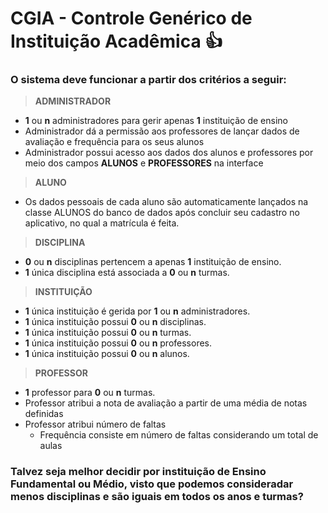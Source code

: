 # CGIA - Controle Genérico de Instituição Acadêmica :+1:

### O sistema deve funcionar a partir dos critérios a seguir:

> **ADMINISTRADOR**  
  - **1** ou **n** administradores para gerir apenas **1** instituição de ensino
  - Administrador dá a permissão aos professores de lançar dados de avaliação e frequência para os seus alunos
  - Administrador possui acesso aos dados dos alunos e professores por meio dos campos **ALUNOS** e **PROFESSORES** na interface

> **ALUNO**
  - Os dados pessoais de cada aluno são automaticamente lançados na classe ALUNOS do banco de dados
  após concluir seu cadastro no aplicativo, no qual a matrícula é feita.
  
> **DISCIPLINA**
  - **0** ou **n** disciplinas pertencem a apenas **1** instituição de ensino.
  - **1** única disciplina está associada a **0** ou **n** turmas.
  
> **INSTITUIÇÃO**
  - **1** única instituição é gerida por **1** ou **n** administradores.
  - **1** única instituição possui **0** ou **n** disciplinas.
  - **1** única instituição possui **0** ou **n** turmas.
  - **1** única instituição possui **0** ou **n** professores.
  - **1** única instituição possui **0** ou **n** alunos.
  
> **PROFESSOR**
  - **1** professor para **0** ou **n** turmas.
  - Professor atribui a nota de avaliação a partir de uma média de notas definidas
  - Professor atribui número de faltas
    - Frequência consiste em número de faltas considerando um total de aulas

### Talvez seja melhor decidir por instituição de Ensino Fundamental ou Médio, visto que podemos consideradar menos disciplinas e são iguais     em todos os anos e turmas?
